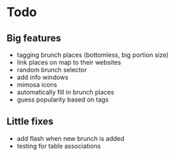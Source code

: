 Todo
=====

## Big features
- tagging brunch places (bottomless, big portion size)
- link places on map to their websites
- random brunch selector
- add info windows
- mimosa icons
- automatically fill in brunch places
- guess popularity based on tags


## Little fixes
- add flash when new brunch is added
- testing for table associations
